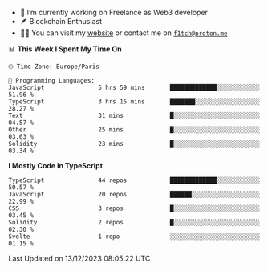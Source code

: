 - 🔭 I’m currently working on Freelance as Web3 developer
- 🪶 Blockchain Enthusiast
- 👨‍💻 You can visit my [website](https://f1tch.xyz) or contact me on [`f1tch@proton.me`](mailto:f1tch@proton.me)

<!--START_SECTION:waka-->
📊 **This Week I Spent My Time On** 

```text
🕑︎ Time Zone: Europe/Paris

💬 Programming Languages: 
JavaScript               5 hrs 59 mins       █████████████░░░░░░░░░░░░   51.96 % 
TypeScript               3 hrs 15 mins       ███████░░░░░░░░░░░░░░░░░░   28.27 % 
Text                     31 mins             █░░░░░░░░░░░░░░░░░░░░░░░░   04.57 % 
Other                    25 mins             █░░░░░░░░░░░░░░░░░░░░░░░░   03.63 % 
Solidity                 23 mins             █░░░░░░░░░░░░░░░░░░░░░░░░   03.34 % 
```

**I Mostly Code in TypeScript** 

```text
TypeScript               44 repos            █████████████░░░░░░░░░░░░   50.57 % 
JavaScript               20 repos            ██████░░░░░░░░░░░░░░░░░░░   22.99 % 
CSS                      3 repos             █░░░░░░░░░░░░░░░░░░░░░░░░   03.45 % 
Solidity                 2 repos             █░░░░░░░░░░░░░░░░░░░░░░░░   02.30 % 
Svelte                   1 repo              ░░░░░░░░░░░░░░░░░░░░░░░░░   01.15 % 
```




 Last Updated on 13/12/2023 08:05:22 UTC
<!--END_SECTION:waka-->
